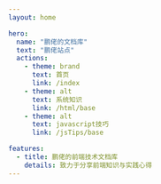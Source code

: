 ```yaml
---
layout: home

hero:
  name: "鹏佬的文档库"
  text: "鹏佬站点"
  actions:
    - theme: brand
      text: 首页
      link: /index
    - theme: alt
      text: 系统知识
      link: /html/base
    - theme: alt
      text: javascript技巧
      link: /jsTips/base

features:
  - title: 鹏佬的前端技术文档库
    details: 致力于分享前端知识与实践心得
---
```


<script setup lang="ts">
import myComponent from './components/myComponent.vue'
</script>
<myComponent/>

